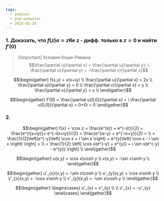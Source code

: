 ```yaml
---
tags:
  - seminar
  - 2nd-semester
  - 2025-02-25
---
```


### 1. Доказать, что $f(z)a = z\mathrm{Re} \ z$ - дифф. только в $z=0$ и найти $f'(0)$

> [!important] Условия Коши-Римана
> $$\frac{\partial u}{\partial x} = \frac{\partial u}{\partial y}; \ \frac{\partial u}{\partial y} = -\frac{\partial v}{\partial x}$$

$$\begin{gather}
f(x,y) = x(x+iy) \\
\frac{\partial u}{\partial x} = 2x \\
\frac{\partial u}{\partial y} = 0 \\
\frac{\partial v}{\partial x} = y \\
\frac{\partial v}{\partial y} = x \\
\end{gather}$$

$$\begin{gather}
f'(0) = \frac{\partial u(0,0)}{\partial x} + i \frac{\partial v(0,0)}{\partial x} = 0+0i = 0
\end{gather}$$

### 2.

$$\begin{gather}
f(x) = \cos z = \frac{e^{iz} + e^{-iz}}{2} = \frac{e^{i(x+iy)}+ e^{-i(x+iy)}}{2} = \frac{e^{ix-y} + e^{-ix+y}}{2} = \\
= \frac{1}{2}\left[e^{-y}\left( \cos x + i \sin x \right) + e^{y}\left( \cos x - i \sin x \right) \right] = \\
= \frac{1}{2} \left[ \cos x(e^{-y} + e^{y}) + i \sin x(e^{-y} - e^{y}) \right] \\
\end{gather}$$

$$\begin{gather}
u(x,y) = \cos x\cosh y \\
v(x,y) = -\sin x\sinh y \\
\end{gather}$$

$$\begin{gather}
u'_{x}(x,y) = -\sin x\cosh y \\
u'_{y}(x,y) = \cos x\sinh y \\ 
v'_{x}(x,y) = -\cos x\sinh y \\
v'_{y}(x,y) = -\sin x\cosh y \\
\end{gather}$$

$$\begin{gather}
\begin{cases}
u'_{x} = v'_{y} \\ \\
v'_{x} = -u'_{y}
\end{cases}
\end{gather}$$